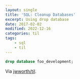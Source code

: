 ```yaml
---
layout: single
title: 'SQL: Cleanup Databases'
excerpt: Using drop database
date: 2017-02-02
modified: 2022-12-16
categories: til
tags:
    - sql
    - til
---
```


```sql
drop database foo_development;
```

Via [jwworth/til](https://github.com/jwworth/til).
